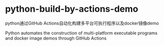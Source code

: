 # python-build-by-actions-demo

python通过GitHub Actions自动化构建多平台可执行程序以及docker镜像demo

Python automates the construction of multi-platform executable programs and docker image demos through GitHub Actions